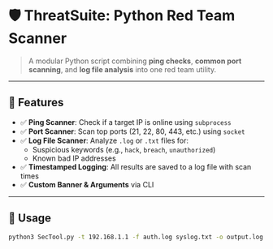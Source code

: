 # 🛡️ ThreatSuite: Python Red Team Scanner

> A modular Python script combining **ping checks**, **common port scanning**, and **log file analysis** into one red team utility.

---

## 🚀 Features

- ✅ **Ping Scanner**: Check if a target IP is online using `subprocess`
- ✅ **Port Scanner**: Scan top ports (21, 22, 80, 443, etc.) using `socket`
- ✅ **Log File Scanner**: Analyze `.log` or `.txt` files for:
  - Suspicious keywords (e.g., `hack`, `breach`, `unauthorized`)
  - Known bad IP addresses
- ✅ **Timestamped Logging**: All results are saved to a log file with scan times
- ✅ **Custom Banner & Arguments** via CLI

---

## 🧪 Usage

```bash
python3 SecTool.py -t 192.168.1.1 -f auth.log syslog.txt -o output.log -m "SECVERSE MINI THREAT SCAN"
